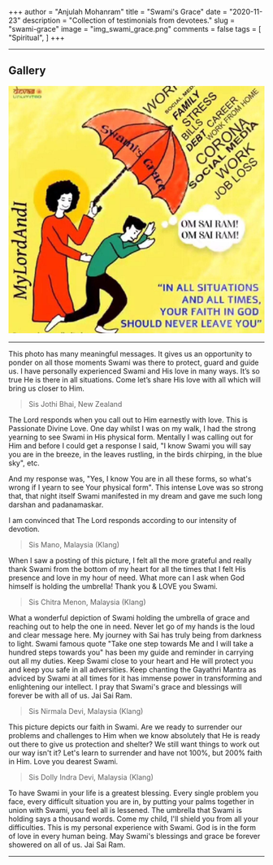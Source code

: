 +++
author = "Anjulah Mohanram"
title = "Swami's Grace"
date = "2020-11-23"
description = "Collection of testimonials from devotees."
slug = "swami-grace"
image = "img_swami_grace.png"
comments = false
tags = [
    "Spiritual",
]
+++

---

## Gallery

![](img_swami_grace.png) 

---

This photo has many meaningful messages. It gives us an opportunity to ponder on all those moments Swami was there to protect, guard and guide us. I have personally experienced Swami and His love in many ways. It’s so true He is there in all situations. Come let’s share His love with all which will bring us closer to Him.

> Sis Jothi Bhai, New Zealand

The Lord responds when you call out to Him earnestly with love. This is Passionate Divine Love. One day whilst I was on my walk, I had the strong yearning to see Swami in His physical form. Mentally I was calling out for Him and before I could get a response I said, "I know Swami you will say you are in the breeze, in the leaves rustling, in the birds chirping, in the blue sky", etc. 

And my response was, "Yes, I know You are in all these forms, so what's wrong if I yearn to see Your physical form". This intense Love was so strong that, that night itself Swami manifested in my dream and gave me such long darshan and padanamaskar.

I am convinced that The Lord responds according to our intensity of devotion.

> Sis Mano, Malaysia (Klang)

When I saw a posting of this picture, I felt all the more grateful and really thank Swami from the bottom of my heart for all the times that I felt His presence and love in my hour of need. What more can I ask when God himself is holding the umbrella! Thank you & LOVE you Swami.

> Sis Chitra Menon, Malaysia (Klang)

What a wonderful depiction of Swami holding the umbrella of grace and reaching out to help the one in need. Never let go of my hands is the loud and clear message here. My journey with Sai has truly being from darkness to light. Swami famous quote "Take one step towards Me and I will take a hundred steps towards you" has been my guide and reminder in carrying out all my duties. Keep Swami close to your heart and He will protect you and keep you safe in all adversities. Keep chanting the Gayathri Mantra as adviced by Swami at all times for it has immense power in transforming and enlightening our intellect. I pray that Swami's grace and blessings will forever be with all of us. Jai Sai Ram.

> Sis Nirmala Devi, Malaysia (Klang)

This picture depicts our faith in Swami. Are we ready to surrender our problems and challenges to Him when we know absolutely that He is ready out there to give us protection and shelter? We still want things to work out our way isn't it?  Let's learn to surrender and have not 100%, but 200% faith in Him. Love you dearest Swami.

> Sis Dolly Indra Devi, Malaysia (Klang)

To have Swami in your life is a greatest blessing. Every single problem you face, every difficult situation you are in, by putting your palms together in union with Swami, you feel all is lessened. The umbrella that Swami is holding says a thousand words. Come my child, I'll shield you from all your difficulties. This is my personal experience with Swami. God is in the form of love in every human being. May Swami's blessings and grace be forever showered on all of us. Jai Sai Ram.

---